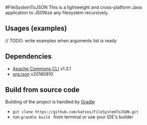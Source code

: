 #FileSystemToJSON
This is a lightweight and cross-platform Java application to JSONize any filesystem recursively.
## Usages (examples)
// TODO: write examples when arguments list is ready
## Dependencies
* [Apache Commons CLI](http://commons.apache.org/proper/commons-cli/) v1.3.1
* [org.json](https://github.com/stleary/JSON-java) v20160810
## Build from source code
Building of the project is handled by [Gradle](https://gradle.org/)  
* `git clone https://github.com/katsos/FileSystemToJSON.git`
* run `grandle build `  from terminal or use your IDE's builder